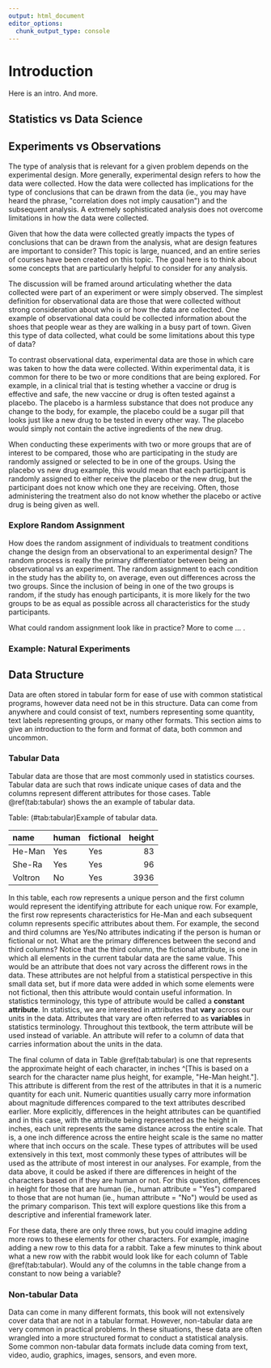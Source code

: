```yaml
---
output: html_document
editor_options: 
  chunk_output_type: console
---
```

# Introduction

Here is an intro. And more.

## Statistics vs Data Science


## Experiments vs Observations

The type of analysis that is relevant for a given problem depends on the experimental design. More generally, experimental design refers to how the data were collected. How the data were collected has implications for the type of conclusions that can be drawn from the data (ie., you may have heard the phrase, "correlation does not imply causation") and the subsequent analysis. A extremely sophisticated analysis does not overcome limitations in how the data were collected. 

Given that how the data were collected greatly impacts the types of conclusions that can be drawn from the analysis, what are design features are important to consider? This topic is large, nuanced, and an entire series of courses have been created on this topic. The goal here is to think about some concepts that are particularly helpful to consider for any analysis. 

The discussion will be framed around articulating whether the data collected were part of an experiment or were simply observed. The simplest definition for observational data are those that were collected without strong consideration about who is or how the data are collected. One example of observational data could be collected information about the shoes that people wear as they are walking in a busy part of town. Given this type of data collected, what could be some limitations about this type of data? 

To contrast observational data, experimental data are those in which care was taken to how the data were collected. Within experimental data, it is common for there to be two or more conditions that are being explored. For example, in a clinical trial that is testing whether a vaccine or drug is effective and safe, the new vaccine or drug is often tested against a placebo. The placebo is a harmless substance that does not produce any change to the body, for example, the placebo could be a sugar pill that looks just like a new drug to be tested in every other way. The placebo would simply not contain the active ingredients of the new drug. 

When conducting these experiments with two or more groups that are of interest to be compared, those who are participating in the study are randomly assigned or selected to be in one of the groups. Using the placebo vs new drug example, this would mean that each participant is randomly assigned to either receive the placebo or the new drug, but the participant does not know which one they are receiving. Often, those administering the treatment also do not know whether the placebo or active drug is being given as well. 

### Explore Random Assignment
How does the random assignment of individuals to treatment conditions change the design from an observational to an experimental design? The random process is really the primary differentiator between being an observational vs an experiment. The random assignment to each condition in the study has the ability to, on average, even out differences across the two groups. Since the inclusion of being in one of the two groups is random, if the study has enough participants, it is more likely for the two groups to be as equal as possible across all characteristics for the study participants. 

What could random assignment look like in practice? More to come ... .


### Example: Natural Experiments

## Data Structure

Data are often stored in tabular form for ease of use with common statistical programs, however data need not be in this structure. Data can come from anywhere and could consist of text, numbers representing some quantity, text labels representing groups, or many other formats. This section aims to give an introduction to the form and format of data, both common and uncommon.

### Tabular Data
Tabular data are those that are most commonly used in statistics courses. Tabular data are such that rows indicate unique cases of data and the columns represent different attributes for those cases. Table \@ref(tab:tabular) shows the an example of tabular data. 


Table: (\#tab:tabular)Example of tabular data.

|name    |human |fictional | height|
|:-------|:-----|:---------|------:|
|He-Man  |Yes   |Yes       |     83|
|She-Ra  |Yes   |Yes       |     96|
|Voltron |No    |Yes       |   3936|

In this table, each row represents a unique person and the first column would represent the identifying attribute for each unique row. For example, the first row represents characteristics for He-Man and each subsequent column represents specific attributes about them. For example, the second and third columns are Yes/No attributes indicating if the person is human or fictional or not. What are the primary differences between the second and third columns? Notice that the third column, the fictional attribute, is one in which all elements in the current tabular data are the same value. This would be an attribute that does not vary across the different rows in the data. These attributes are not helpful from a statistical perspective in this small data set, but if more data were added in which some elements were not fictional, then this attribute would contain useful information. In statistics terminology, this type of attribute would be called a **constant attribute**. In statistics, we are interested in attributes that **vary** across our units in the data. Attributes that vary are often referred to as **variables** in statistics terminology. Throughout this textbook, the term attribute will be used instead of variable. An attribute will refer to a column of data that carries information about the units in the data. 

The final column of data in Table \@ref(tab:tabular) is one that represents the approximate height of each character, in inches ^[This is based on a search for the character name plus height, for example, "He-Man height."]. This attribute is different from the rest of the attributes in that it is a numeric quantity for each unit. Numeric quantities usually carry more information about magnitude differences compared to the text attributes described earlier. More explicitly, differences in the height attributes can be quantified and in this case, with the attribute being represented as the height in inches, each unit represents the same distance across the entire scale. That is, a one inch difference across the entire height scale is the same no matter where that inch occurs on the scale. These types of attributes will be used extensively in this text, most commonly these types of attributes will be used as the attribute of most interest in our analyses. For example, from the data above, it could be asked if there are differences in height of the characters based on if they are human or not. For this question, differences in height for those that are human (ie., human attribute = "Yes") compared to those that are not human (ie., human attribute = "No") would be used as the primary comparison. This text will explore questions like this from a descriptive and inferential framework later. 

For these data, there are only three rows, but you could imagine adding more rows to these elements for other characters. For example, imagine adding a new row to this data for a rabbit. Take a few minutes to think about what a new row with the rabbit would look like for each column of Table \@ref(tab:tabular). Would any of the columns in the table change from a constant to now being a variable? 

### Non-tabular Data

Data can come in many different formats, this book will not extensively cover data that are not in a tabular format. However, non-tabular data are very common in practical problems. In these situations, these data are often wrangled into a more structured format to conduct a statistical analysis. Some common non-tabular data formats include data coming from text, video, audio, graphics, images, sensors, and even more. 

